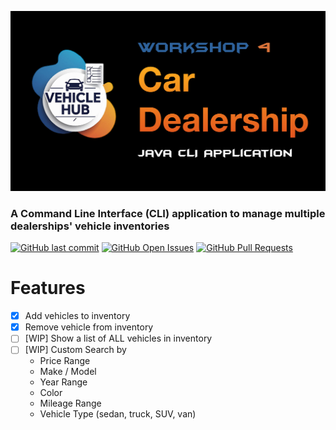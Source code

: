 <html>
<p><img alt="Project banner" src="https://github.com/HotaruRL/workshop-4-carDealership/blob/master/Workshop%204%20-%20Car%20Dealership.jpg"></p>
<h3>A Command Line Interface (CLI) application to manage multiple dealerships' vehicle inventories</h3>
<p>
<a target="_blank" href="https://github.com/HotaruRL/workshop-4-carDealership/commits/master/" style="display: inline-block;"><img alt="GitHub last commit" src="https://img.shields.io/github/last-commit/HotaruRL/workshop-4-carDealership"></a>
<a target="_blank" href="https://github.com/HotaruRL/workshop-4-carDealership/issues" style="display: inline-block;"><img alt="GitHub Open Issues" src="https://img.shields.io/github/issues/HotaruRL/workshop-4-carDealership"></a>
<a target="_blank" href="https://github.com/HotaruRL/workshop-4-carDealership/pulls" style="display: inline-block;"><img alt="GitHub Pull Requests" src="https://img.shields.io/github/issues-pr/HotaruRL/workshop-4-carDealership"></a>
</p>
<h1>Features</h1>
</html>

- [x] Add vehicles to inventory
- [x] Remove vehicle from inventory
- [ ] [WIP] Show a list of ALL vehicles in inventory
- [ ] [WIP] Custom Search by
  - Price Range
  - Make / Model
  - Year Range
  - Color
  - Mileage Range
  - Vehicle Type (sedan, truck, SUV, van)
